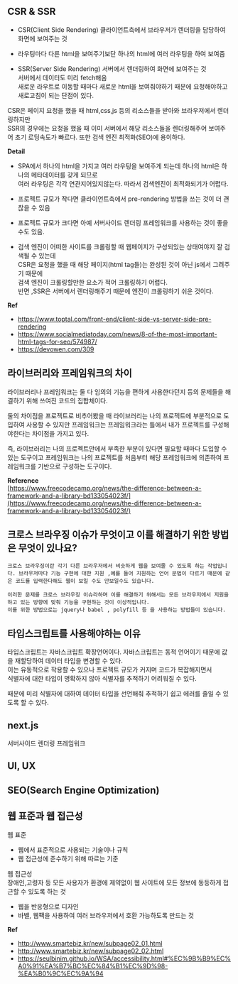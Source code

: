 ## CSR & SSR

- CSR(Client Side Rendering)
  클라이언트측에서 브라우저가 렌더링을 담당하여 화면에 보여주는 것

- 라우팅마다 다른 html을 보여주기보단 하나의 html에 여러 라우팅을 하여 보여줌

- SSR(Server Side Rendering)
  서버에서 렌더링하여 화면에 보여주는 것  
  서버에서 데이터도 미리 fetch해옴  
  새로운 라우트로 이동할 때마다 새로운 html을 보여줘야하기 때문에 요청해야하고 새로고침이 되는 단점이 있다.

CSR은 페이지 요청을 했을 때 html,css,js 등의 리소스들을 받아와 브라우저에서 렌더링하지만  
SSR의 경우에는 요청을 했을 때 이미 서버에서 해당 리소스들을 렌더링해주어 보여주어 초기 로딩속도가 빠르다.
또한 검색 엔진 최적화(SEO)에 용이하다.

**Detail**

- SPA에서 하나의 html을 가지고 여러 라우팅을 보여주게 되는데 하나의 html은 하나의 메타데이터를 갖게 되므로  
  여러 라우팅은 각각 연관지어있지않는다. 따라서 검색엔진이 최적화되기가 어렵다.

- 프로젝트 규모가 작다면 클라이언트측에서 pre-rendering 방법을 쓰는 것이 더 괜찮을 수 있음

- 프로젝트 규모가 크다면 아예 서버사이드 렌더링 프레임워크를 사용하는 것이 좋을 수도 있음.

- 검색 엔진이 어떠한 사이트를 크롤링할 때 웹페이지가 구성되있는 상태여야지 잘 검색될 수 있는데  
  CSR은 요청을 했을 때 해당 페이지(html tag들)는 완성된 것이 아닌 js에서 그려주기 때문에  
   검색 엔진이 크롤링할만한 요소가 적어 크롤링하기 어렵다.  
  반면 ,SSR은 서버에서 렌더링해주기 때문에 엔진이 크롤링하기 쉬운 것이다.

**Ref**

- https://www.toptal.com/front-end/client-side-vs-server-side-pre-rendering
- https://www.socialmediatoday.com/news/8-of-the-most-important-html-tags-for-seo/574987/
- https://devowen.com/309

## 라이브러리와 프레임워크의 차이

라이브러리나 프레임워크는 둘 다 임의의 기능을 편하게 사용한다던지 등의
문제들을 해결하기 위해 쓰여진 코드의 집합체이다.

둘의 차이점을 프로젝트로 비추어봤을 때
라이브러리는 나의 프로젝트에 부분적으로 도입하여 사용할 수 있지만
프레임워크는 프레임워크라는 틀에서 내가 프로젝트를 구성해야한다는 차이점을 가지고 있다.

즉, 라이브러리는 나의 프로젝트안에서 부족한 부분이 있다면 필요할 때마다 도입할 수 있는 도구이고
프레임워크는 나의 프로젝트를 처음부터 해당 프레임워크에 의존하여 프레임워크를 기반으로 구성하는 도구이다.

**Reference**  
[https://www.freecodecamp.org/news/the-difference-between-a-framework-and-a-library-bd133054023f/](https://www.freecodecamp.org/news/the-difference-between-a-framework-and-a-library-bd133054023f/)

## 크로스 브라우징 이슈가 무엇이고 이를 해결하기 위한 방법은 무엇이 있나요?

```
크로스 브라우징이란 각기 다른 브라우저에서 비슷하게 웹을 보여줄 수 있도록 하는 작업입니다. 브라우저마다 기능 구현에 대한 지원 ,예를 들어 지원하는 언어 문법이 다르기 때문에 같은 코드를 입력한다해도 웹이 보일 수도 안보일수도 있습니다.

이러한 문제를 크로스 브라우징 이슈라하며 이를 해결하기 위해서는 모든 브라우저에서 지원을 하고 있는 방향에 맞춰 기능을 구현하는 것이 이상적입니다.
이를 위한 방법으로는 jquery나 babel , polyfill 등 을 사용하는 방법들이 있습니다.
```

## 타입스크립트를 사용해야하는 이유

타입스크립트는 자바스크립트 확장언어이다.
자바스크립트는 동적 언어이기 때문에 값을 재할당하여 데이터 타입을 변경할 수 있다.  
이는 유동적으로 작용할 수 있으나 프로젝트 규모가 커지며 코드가 복잡해지면서  
식별자에 대한 타입이 명확하지 않아 식별자를 추적하기 어려워질 수 있다.

때문에 미리 식별자에 대하여 데이터 타입을 선언해줘 추적하기 쉽고 에러를 줄일 수 있도록 할 수 있다.

## next.js

서버사이드 렌더링 프레임워크

## UI, UX

## SEO(Search Engine Optimization)

## 웹 표준과 웹 접근성

웹 표준

- 웹에서 표준적으로 사용되는 기술이나 규칙
- 웹 접근성에 준수하기 위해 따르는 기준

웹 접근성  
장애인,고령자 등 모든 사용자가 환경에 제약없이 웹 사이트에 모든 정보에 동등하게 접근할 수 있도록 하는 것

- 웹을 반응형으로 디자인
- 바벨, 웹팩을 사용하여 여러 브라우저에서 호환 가능하도록 만드는 것

**Ref**

- http://www.smartebiz.kr/new/subpage02_01.html
- http://www.smartebiz.kr/new/subpage02_02.html
- https://seulbinim.github.io/WSA/accessibility.html#%EC%9B%B9%EC%A0%91%EA%B7%BC%EC%84%B1%EC%9D%98-%EA%B0%9C%EC%9A%94
